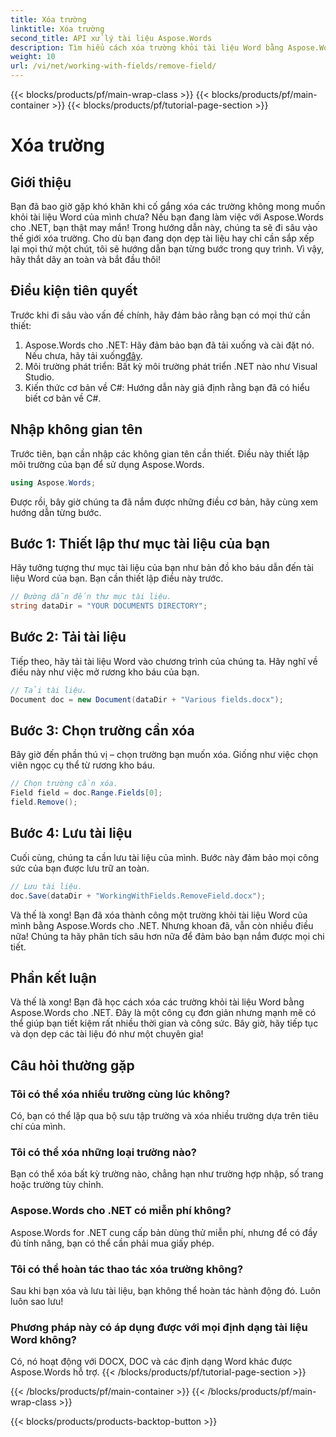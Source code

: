```yaml
---
title: Xóa trường
linktitle: Xóa trường
second_title: API xử lý tài liệu Aspose.Words
description: Tìm hiểu cách xóa trường khỏi tài liệu Word bằng Aspose.Words cho .NET trong hướng dẫn chi tiết từng bước này. Hoàn hảo cho các nhà phát triển và quản lý tài liệu.
weight: 10
url: /vi/net/working-with-fields/remove-field/
---
```


{{< blocks/products/pf/main-wrap-class >}}
{{< blocks/products/pf/main-container >}}
{{< blocks/products/pf/tutorial-page-section >}}

# Xóa trường

## Giới thiệu

Bạn đã bao giờ gặp khó khăn khi cố gắng xóa các trường không mong muốn khỏi tài liệu Word của mình chưa? Nếu bạn đang làm việc với Aspose.Words cho .NET, bạn thật may mắn! Trong hướng dẫn này, chúng ta sẽ đi sâu vào thế giới xóa trường. Cho dù bạn đang dọn dẹp tài liệu hay chỉ cần sắp xếp lại mọi thứ một chút, tôi sẽ hướng dẫn bạn từng bước trong quy trình. Vì vậy, hãy thắt dây an toàn và bắt đầu thôi!

## Điều kiện tiên quyết

Trước khi đi sâu vào vấn đề chính, hãy đảm bảo rằng bạn có mọi thứ cần thiết:

1.  Aspose.Words cho .NET: Hãy đảm bảo bạn đã tải xuống và cài đặt nó. Nếu chưa, hãy tải xuống[đây](https://releases.aspose.com/words/net/).
2. Môi trường phát triển: Bất kỳ môi trường phát triển .NET nào như Visual Studio.
3. Kiến thức cơ bản về C#: Hướng dẫn này giả định rằng bạn đã có hiểu biết cơ bản về C#.

## Nhập không gian tên

Trước tiên, bạn cần nhập các không gian tên cần thiết. Điều này thiết lập môi trường của bạn để sử dụng Aspose.Words.

```csharp
using Aspose.Words;
```

Được rồi, bây giờ chúng ta đã nắm được những điều cơ bản, hãy cùng xem hướng dẫn từng bước.

## Bước 1: Thiết lập thư mục tài liệu của bạn

Hãy tưởng tượng thư mục tài liệu của bạn như bản đồ kho báu dẫn đến tài liệu Word của bạn. Bạn cần thiết lập điều này trước.

```csharp
// Đường dẫn đến thư mục tài liệu.
string dataDir = "YOUR DOCUMENTS DIRECTORY";
```

## Bước 2: Tải tài liệu

Tiếp theo, hãy tải tài liệu Word vào chương trình của chúng ta. Hãy nghĩ về điều này như việc mở rương kho báu của bạn.

```csharp
// Tải tài liệu.
Document doc = new Document(dataDir + "Various fields.docx");
```

## Bước 3: Chọn trường cần xóa

Bây giờ đến phần thú vị – chọn trường bạn muốn xóa. Giống như việc chọn viên ngọc cụ thể từ rương kho báu.

```csharp
// Chọn trường cần xóa.
Field field = doc.Range.Fields[0];
field.Remove();
```

## Bước 4: Lưu tài liệu

Cuối cùng, chúng ta cần lưu tài liệu của mình. Bước này đảm bảo mọi công sức của bạn được lưu trữ an toàn.

```csharp
// Lưu tài liệu.
doc.Save(dataDir + "WorkingWithFields.RemoveField.docx");
```

Và thế là xong! Bạn đã xóa thành công một trường khỏi tài liệu Word của mình bằng Aspose.Words cho .NET. Nhưng khoan đã, vẫn còn nhiều điều nữa! Chúng ta hãy phân tích sâu hơn nữa để đảm bảo bạn nắm được mọi chi tiết.

## Phần kết luận

Và thế là xong! Bạn đã học cách xóa các trường khỏi tài liệu Word bằng Aspose.Words cho .NET. Đây là một công cụ đơn giản nhưng mạnh mẽ có thể giúp bạn tiết kiệm rất nhiều thời gian và công sức. Bây giờ, hãy tiếp tục và dọn dẹp các tài liệu đó như một chuyên gia!

## Câu hỏi thường gặp

### Tôi có thể xóa nhiều trường cùng lúc không?
Có, bạn có thể lặp qua bộ sưu tập trường và xóa nhiều trường dựa trên tiêu chí của mình.

### Tôi có thể xóa những loại trường nào?
Bạn có thể xóa bất kỳ trường nào, chẳng hạn như trường hợp nhập, số trang hoặc trường tùy chỉnh.

### Aspose.Words cho .NET có miễn phí không?
Aspose.Words for .NET cung cấp bản dùng thử miễn phí, nhưng để có đầy đủ tính năng, bạn có thể cần phải mua giấy phép.

### Tôi có thể hoàn tác thao tác xóa trường không?
Sau khi bạn xóa và lưu tài liệu, bạn không thể hoàn tác hành động đó. Luôn luôn sao lưu!

### Phương pháp này có áp dụng được với mọi định dạng tài liệu Word không?
Có, nó hoạt động với DOCX, DOC và các định dạng Word khác được Aspose.Words hỗ trợ.
{{< /blocks/products/pf/tutorial-page-section >}}

{{< /blocks/products/pf/main-container >}}
{{< /blocks/products/pf/main-wrap-class >}}

{{< blocks/products/products-backtop-button >}}
